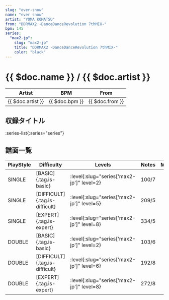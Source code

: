 ```yaml
---
slug: "ever-snow"
name: "ever snow"
artist: "YOMA KOMATSU"
from: "DDRMAX2 -DanceDanceRevolution 7thMIX-"
bpm: 145
series:
  "max2-jp":
    slug: "max2-jp"
    title: "DDRMAX2 -DanceDanceRevolution 7thMIX-"
    color: "black"
---
```


# {{ $doc.name }} / {{ $doc.artist }}

|Artist|BPM|From|
|------|---|----|
|{{ $doc.artist }}|{{ $doc.bpm }}|{{ $doc.from }}|

## 収録タイトル

:series-list{:series="series"}

## 譜面一覧

|PlayStyle|Difficulty|Levels|Notes|Movie|
|---------|----------|------|-----|-----|
|SINGLE|[BASIC]{.tag.is-basic}|:level{:slug="series['max2-jp']" level=2}|100/7||
|SINGLE|[DIFFICULT]{.tag.is-difficult}|:level{:slug="series['max2-jp']" level=5}|209/5||
|SINGLE|[EXPERT]{.tag.is-expert}|:level{:slug="series['max2-jp']" level=8}|334/5||
|DOUBLE|[BASIC]{.tag.is-basic}|:level{:slug="series['max2-jp']" level=2}|103/6||
|DOUBLE|[DIFFICULT]{.tag.is-difficult}|:level{:slug="series['max2-jp']" level=6}|192/8||
|DOUBLE|[EXPERT]{.tag.is-expert}|:level{:slug="series['max2-jp']" level=8}|272/8||
